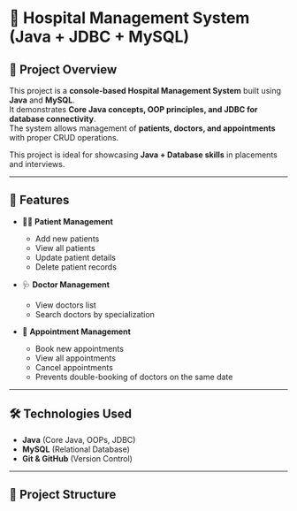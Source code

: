 # 🏥 Hospital Management System (Java + JDBC + MySQL)

## 📌 Project Overview
This project is a **console-based Hospital Management System** built using **Java** and **MySQL**.  
It demonstrates **Core Java concepts, OOP principles, and JDBC for database connectivity**.  
The system allows management of **patients, doctors, and appointments** with proper CRUD operations.

This project is ideal for showcasing **Java + Database skills** in placements and interviews.

---

## 🔑 Features
- 👨‍⚕️ **Patient Management**
  - Add new patients
  - View all patients
  - Update patient details
  - Delete patient records  

- 🩺 **Doctor Management**
  - View doctors list
  - Search doctors by specialization  

- 📅 **Appointment Management**
  - Book new appointments
  - View all appointments
  - Cancel appointments
  - Prevents double-booking of doctors on the same date  

---

## 🛠️ Technologies Used
- **Java** (Core Java, OOPs, JDBC)
- **MySQL** (Relational Database)
- **Git & GitHub** (Version Control)

---

## 📂 Project Structure
